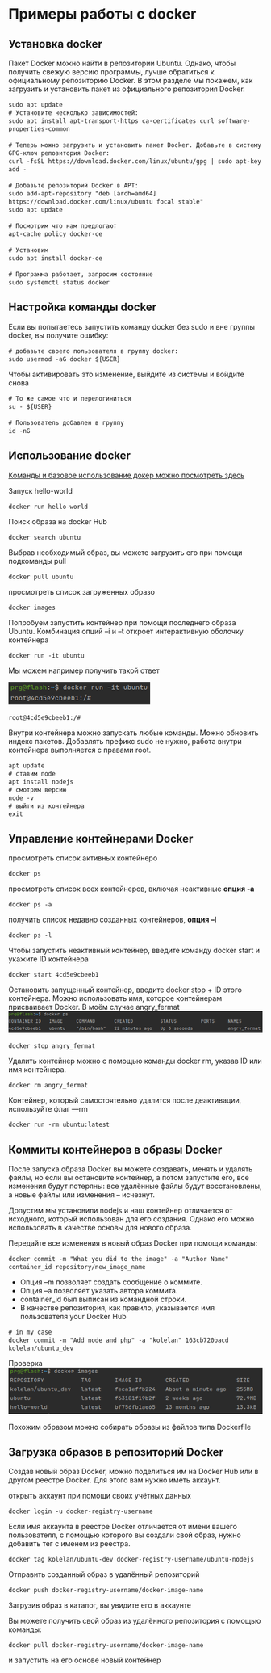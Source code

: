 # Примеры работы с docker
## Установка docker
Пакет Docker можно найти в репозитории Ubuntu. Однако, чтобы получить свежую версию программы, лучше обратиться к официальному репозиторию Docker. В этом разделе мы покажем, как загрузить и установить пакет из официального репозитория Docker.

```shell
sudo apt update
# Установите несколько зависимостей:
sudo apt install apt-transport-https ca-certificates curl software-properties-common

# Теперь можно загрузить и установить пакет Docker. Добавьте в систему GPG-ключ репозитория Docker:
curl -fsSL https://download.docker.com/linux/ubuntu/gpg | sudo apt-key add -

# Добавьте репозиторий Docker в APT:
sudo add-apt-repository "deb [arch=amd64] https://download.docker.com/linux/ubuntu focal stable"
sudo apt update

# Посмотрим что нам предлогают
apt-cache policy docker-ce

# Установим
sudo apt install docker-ce

# Программа работает, запросим состояние
sudo systemctl status docker
```
## Настройка команды docker
Если вы попытаетесь запустить команду docker без sudo и вне группы docker, вы получите ошибку:
```shell
# добавьте своего пользователя в группу docker:
sudo usermod -aG docker ${USER}
```
Чтобы активировать это изменение, выйдите из системы и войдите снова
```shell
# То же самое что и перелогиниться 
su - ${USER}

# Пользователь добавлен в группу
id -nG

```
## Использование docker
[Команды и базовое использование докер можно посмотреть здесь](Docker-command-list.MD)

Запуск hello-world
```shell
docker run hello-world
```
Поиск образа на docker Hub
```shell
docker search ubuntu
```
Выбрав необходимый образ, вы можете загрузить его при помощи подкоманды pull
```shell
docker pull ubuntu
```
просмотреть список загруженных образо
```shell
docker images
```

Попробуем запустить контейнер при помощи последнего образа Ubuntu. Комбинация опций –i и –t откроет интерактивную оболочку контейнера
```shell
docker run -it ubuntu
```
Мы можем например получить такой ответ

![img.png](img/docker_run_-it_ubuntu.png)
```shell
root@4cd5e9cbeeb1:/# 
```
Внутри контейнера можно запускать любые команды. Можно обновить индекс пакетов. Добавлять префикс sudo не нужно, работа внутри контейнера выполняется с правами root.
```shell
apt update
# ставим node
apt install nodejs
# смотрим версию
node -v
# выйти из контейнера
exit

```
## Управление контейнерами Docker
просмотреть список активных контейнеро
```shell
docker ps
```

просмотреть список всех контейнеров, включая неактивные **опция -a**
```shell
docker ps -a
```

получить список недавно созданных контейнеров, **опция –l**
```shell
docker ps -l
```

Чтобы запустить неактивный контейнер, введите команду docker start и укажите ID контейнера
```shell
docker start 4cd5e9cbeeb1
```

Остановить запущенный контейнер, введите docker stop + ID этого контейнера. Можно использовать имя, которое контейнерам присваивает Docker. В моём случае angry_fermat
![img.png](img/angre_fermat.png)
```shell
docker stop angry_fermat
```

Удалить контейнер можно с помощью команды docker rm, указав ID или имя контейнера.
```shell
docker rm angry_fermat
```
Контейнер, который самостоятельно удалится после деактивации, используйте флаг —rm
```shell
docker run -rm ubuntu:latest
```

## Коммиты контейнеров в образы Docker
После запуска образа Docker вы можете создавать, менять и удалять файлы, но если вы остановите контейнер, а потом запустите его, все изменения будут потеряны: все удалённые файлы будут восстановлены, а новые файлы или изменения – исчезнут.

Допустим мы установили nodejs и наш контейнер отличается от исходного, который использован для его создания. Однако его можно использовать в качестве основы для нового образа.

Передайте все изменения в новый образ Docker при помощи команды:
```shell
docker commit -m "What you did to the image" -a "Author Name" container_id repository/new_image_name
```
- Опция –m позволяет создать сообщение о коммите. 
- Опция –a позволяет указать автора коммита. 
- container_id был выписан из командной строки. 
- В качестве репозитория, как правило, указывается имя пользователя your Docker Hub

```shell
# in my case
docker commit -m "Add node and php" -a "kolelan" 163cb720bacd kolelan/ubuntu_dev
```
Проверка
![kolelan_ubuntu_dev](img/kolelan_ubuntu_dev.png)

Похожим образом можно собирать образы из файлов типа Dockerfile

## Загрузка образов в репозиторий Docker
Создав новый образ Docker, можно поделиться им на Docker Hub или в другом реестре Docker. Для этого вам нужно иметь аккаунт.

открыть аккаунт при помощи своих учётных данных
```shell
docker login -u docker-registry-username
```
Если имя аккаунта в реестре Docker отличается от имени вашего пользователя, с помощью которого вы создали свой образ, нужно добавить тег с именем из реестра.
```shell
docker tag kolelan/ubuntu-dev docker-registry-username/ubuntu-nodejs
```

Отправить созданный образ в удалённый репозиторий
```shell
docker push docker-registry-username/docker-image-name

```
Загрузив образ в каталог, вы увидите его в аккаунте

Вы можете получить свой образ из удалённого репозитория с помощью команды:
```shell
docker pull docker-registry-username/docker-image-name
```
и запустить на его основе новый контейнер